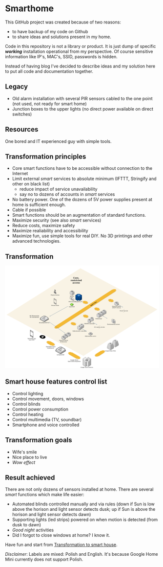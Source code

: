 # Smarthome

This GitHub project was created because of two reasons:

- to have backup of my code on Github
- to share ideas and solutions present in my home.

Code in this repository is not a library or product. It is just dump of specific ***working*** installation
operational from my perspective. Of course sensitive information like IP's, MAC's, SSID, passwords is hidden.

Instead of having blog I've decided to describe ideas and my solution here to put all code and documentation together.

## Legacy

- Old alarm installation with several PIR sensors cabled to the one point (not used, not ready for smart home)
- Junction boxes to the upper lights (no direct power available on direct switches)

## Resources

One bored and IT experienced guy with simple tools.

## Transformation principles

- Core smart functions have to be accessible without connection to the Internet
- Limit external *smart* services to absolute minimum (IFTTT, Stringify and other on black list)
  - reduce impact of service unavailability
  - say no to dozens of accounts in *smart* services
- No battery power. One of the dozens of 5V power supplies present at home is sufficient enough.
- Cable if possible
- Smart functions should be an augmentation of standard functions.
- Maximize security (see also *smart* services)
- Reduce costs, maximize safety
- Maximize realiability and accessibility
- Maximize fun, use simple tools for real DIY. No 3D printings and other advanced technologies.

## Transformation

![Architecture](/docs/images/arch-diagram.png)

## Smart house features control list

- Control lighting
- Control movement, doors, windows
- Control blinds
- Control power consumption
- Control heating
- Control multimedia (TV, soundbar)
- Smartphone and voice controlled

## Transformation goals

- Wife's smile
- Nice place to live
- *Wow effect*

## Result achieved

There are not only dozens of sensors installed at home. There are several _smart_ functions which make life easier:

- Automated blinds controlled manually and via rules (down if Sun is low above the horison and light sensor detects dusk; up if Sun is above the horison and light sensor detects dawn)
- Supporting lights (led strips) powered on when motion is detected (from dusk to dawn)
- _Good night_ activities
- Did I forgot to close windows at home? I know it.

Have fun and  start from [Transformation to smart house](/docs/README.md).

_Disclaimer_: Labels are mixed: Polish and English. It's because Google Home Mini currently does not support Polish.
